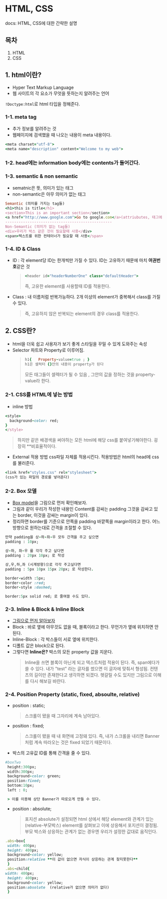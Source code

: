 # HTML, CSS

docs: HTML, CSS에 대한 간략한 설명

## 목차

1. HTML
2. CSS

## 1. html이란?

- Hyper Text Markup Language
- 웹 사이트의 각 요소가 무엇을 뜻하는지 알려주는 언어

`!Doctype:html`로 html 타입을 정해준다.

### 1-1. meta tag

- 추가 정보를 알려주는 것
- 웹페이지에 검색했을 때 나오는 내용이 meta 내용이다.

```ruby
<meta charset="utf-8">
<meta name="description" content="Welcome to my web">
```

### 1-2. head에는 information body에는 contents가 들어간다.

### 1-3. semantic & non semantic

- sematnic은 뜻, 의미가 있는 태그
- non-semantic은 아무 의미가 없는 태그

```ruby
Semantic (의미를 가지는 tag들)
<h1>this is title</h1>
<section>This is an important section</section>
<a href="http://www.google.com">Go to google.com</a>(attriubutes, 태그에 부가적인 정보 추가! 태그들은 수많은 attribute를 가지고 있다. ex) target ... )
------------------------------------------------
Non-Semantic (의미가 없는 tag들)
<div>우리가 박스 같은 것이 필요할때 사용</div>
<span>텍스트를 위한 컨테이너가 필요할 때 사용</span>
```

### 1-4. ID & Class

- ID : 각 element당 ID는 한개씩만 가질 수 있다. ID는 고유하기 때문에 마치 **여권번호**같은 것

  > ```ruby
  > <header id="headerNumberOne" class="defaultHeader">
  > ```
  >
  > 즉, 고유한 element를 사용할때 ID를 적용한다.
  > <br>

- Class : 내 이름처럼 반복가능하다. 2개 이상의 element가 중복해서 class를 가질 수 있다.
  > 즉, 고유하지 않은 반복되는 element의 경우 class를 적용한다.

## 2. CSS란?

- html을 더욱 쉽고 사용자가 보기 좋게 스타일을 꾸밀 수 있게 도와주는 속성
- Selector 파트와 Property로 이루어짐.
  > ```ruby
  > h1{   Property-value=true ; }
  > h1은 셀럭터 {}안의 내용이 property가 된다
  > ```
  >
  > 모든 태그들이 셀렉터가 될 수 있음 , 그안의 값을 정하는 것을 property-value라 한다.

### 2-1. CSS를 HTML에 넣는 방법

- inline 방법

```ruby
<style>
  background-color: red;
}
</style>
```

> 하지만 같은 배경색을 써야하는 모든 html에 해당 css를 붙여넣기해야한다.
> 굉장히 \*\*비효율적이다.

- External 적용 방법
  css파일 자체를 적용시킨다. 적용방법은 html의 head에 css를 불러준다.

```ruby
<link href="styles.css" rel="stylesheet">
(css가 있는 파일의 경로를 넣어준다)
```

### 2-2. Box 모델

- [Box model](https://media.vlpt.us/images/kpl5672/post/de021ddb-fe7e-4041-9224-15748afdb064/boxmodel.gif)을 그림으로 먼저 확인해보자.
- 그림과 같이 우리가 작성한 내용인 Content를 감싸는 padding 그것을 감싸고 있는 border, 이것을 감싸는 margin이 있다.
- 정리하면 border를 기준으로 안쪽을 padding 바깥쪽을 margin이라고 한다. 어느 방향으로 원하는대로 간격을 조절할 수 있다.

```ruby
만약 padding을 상-하-좌-우 모두 간격을 주고 싶으면
padding : 10px;

상-하, 좌-우 를 각각 주고 싶다면
padding : 20px 10px; 로 작성

상,우,하,좌 (시계방향)으로 각각 주고싶다면
padding : 5px 10px 15px 20px; 로 작성한다.

border-width :5px;
border-color :red;
border-style :dashed;

border:5px solid red; 로 줄여쓸 수도 있다.
```

### 2-3. Inline & Block & Inline Block

- [그림으로 먼저 알아보자](https://media.vlpt.us/images/zwon111/post/c5f3432a-0fd3-4965-9e42-822768481b2e/image.png)
- Block : 바로 옆에 아무것도 없을 때, 블록이라고 한다. 무언가가 옆에 위치하면 안된다.
- Inline-Block : 각 박스들이 서로 옆에 위치한다.
- 디폴트 값은 block으로 된다.
- 그렇다면 **Inline은?**
  박스의 모든 property 값을 지운다.
  > Inline을 쓰면 블록이 아닌게 되고 텍스트처럼 적용이 된다.
  > 즉, span에다가 쓸 수 있다. 내가 "test" 라는 글자를 썼으면 이 글자에 맞춰서 형성됨.
  > 컨텐츠의 길이만 존재한다고 생각하면 되겠다.
  > 헷갈릴 수도 있지만 그림으로 이해를 다시 해보길 바란다.

### 2-4. Position Property (static, fixed, absoulte, relative)

- position : static;
  > 스크롤이 됐을 때 그자리에 계속 남아있다.
- position : fixed;

  > 스크롤이 됐을 때 내 화면에 고정돼 있다.
  > 즉, 내가 스크롤을 내리면 Banner처럼 계속 따라오는 것은 fixed 되었기 때문이다.

- 박스의 고유값 ID를 통해 간격을 줄 수 있다.

```ruby
#boxTwo
 height:300px;
 width:300px;
 background-color: green;
 position:fixed;
 bottom:10px;
 left : 0;

 > 이를 이용해 상단 Banner가 따로오게 만들 수 있다.
```

- position : absolute;
  > 포지션 absolute가 설정되면 html 상에서 해당 element와 관계가 있는(relative-부모박스) element를 살펴보고 이에 상응해서 포지션이 결정됨.
  > 부모 박스와 상응하는 관계가 없는 경우엔 우리가 설정한 값대로 움직인다.

```ruby
.abs-box{
 width: 400px;
 height: 400px;
 background-color: yellow;
 position:relative **이 값이 없으면 자식이 상응하는 관계 찾지못한다**
 }
.abs-child{
width: 400px;
 height: 400px;
 background-color: yellow;
 position:absolute  (relative가 없으면 의미가 없다)
 }

```
